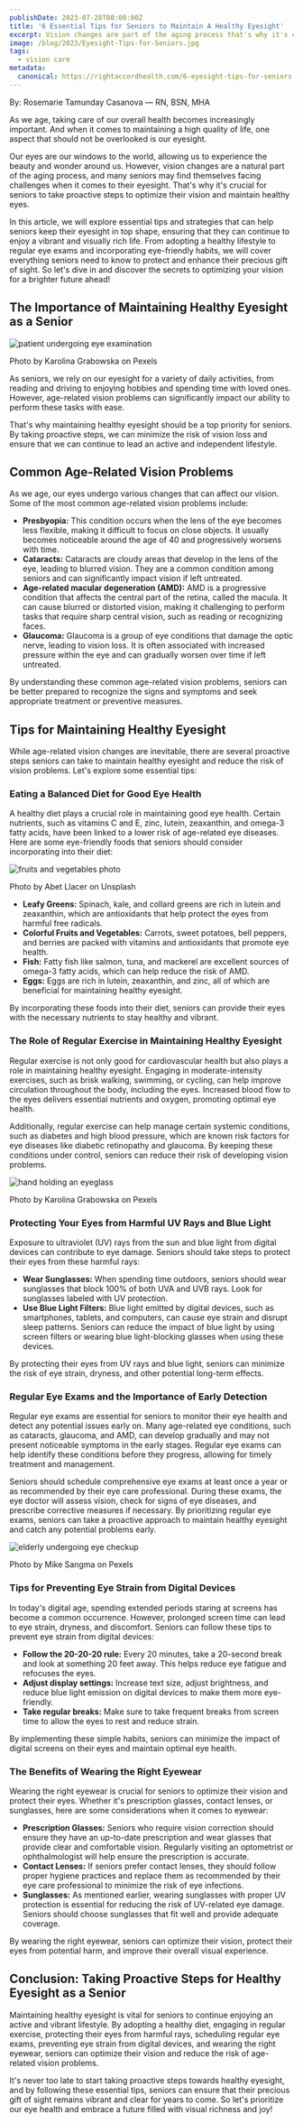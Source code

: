 ```yaml
---
publishDate: 2023-07-28T00:00:00Z
title: '6 Essential Tips for Seniors to Maintain A Healthy Eyesight'
excerpt: Vision changes are part of the aging process that's why it's crucial for seniors to take proactive steps to optimize their vision and keep healthy eyes.
image: /blog/2023/Eyesight-Tips-for-Seniors.jpg
tags:
  - vision care
metadata:
  canonical: https://rightaccordhealth.com/6-eyesight-tips-for-seniors
---
```



By: Rosemarie Tamunday Casanova — RN, BSN, MHA


As we age, taking care of our overall health becomes increasingly important. And when it comes to maintaining a high quality of life, one aspect that should not be overlooked is our eyesight.

Our eyes are our windows to the world, allowing us to experience the beauty and wonder around us. However, vision changes are a natural part of the aging process, and many seniors may find themselves facing challenges when it comes to their eyesight. That's why it's crucial for seniors to take proactive steps to optimize their vision and maintain healthy eyes.

In this article, we will explore essential tips and strategies that can help seniors keep their eyesight in top shape, ensuring that they can continue to enjoy a vibrant and visually rich life. From adopting a healthy lifestyle to regular eye exams and incorporating eye-friendly habits, we will cover everything seniors need to know to protect and enhance their precious gift of sight. So let's dive in and discover the secrets to optimizing your vision for a brighter future ahead!

The Importance of Maintaining Healthy Eyesight as a Senior
----------------------------------------------------------

![patient undergoing eye examination](/blog/2023/pexels-karolina-grabowska-5201875.jpg)

Photo by Karolina Grabowska on Pexels

As seniors, we rely on our eyesight for a variety of daily activities, from reading and driving to enjoying hobbies and spending time with loved ones. However, age-related vision problems can significantly impact our ability to perform these tasks with ease.

That's why maintaining healthy eyesight should be a top priority for seniors. By taking proactive steps, we can minimize the risk of vision loss and ensure that we can continue to lead an active and independent lifestyle.

Common Age-Related Vision Problems
----------------------------------

As we age, our eyes undergo various changes that can affect our vision. Some of the most common age-related vision problems include:

*   **Presbyopia:** This condition occurs when the lens of the eye becomes less flexible, making it difficult to focus on close objects. It usually becomes noticeable around the age of 40 and progressively worsens with time.
*   **Cataracts:** Cataracts are cloudy areas that develop in the lens of the eye, leading to blurred vision. They are a common condition among seniors and can significantly impact vision if left untreated.
*   **Age-related macular degeneration (AMD):** AMD is a progressive condition that affects the central part of the retina, called the macula. It can cause blurred or distorted vision, making it challenging to perform tasks that require sharp central vision, such as reading or recognizing faces.
*   **Glaucoma:** Glaucoma is a group of eye conditions that damage the optic nerve, leading to vision loss. It is often associated with increased pressure within the eye and can gradually worsen over time if left untreated.

By understanding these common age-related vision problems, seniors can be better prepared to recognize the signs and symptoms and seek appropriate treatment or preventive measures.

Tips for Maintaining Healthy Eyesight
-------------------------------------

While age-related vision changes are inevitable, there are several proactive steps seniors can take to maintain healthy eyesight and reduce the risk of vision problems. Let's explore some essential tips:

### Eating a Balanced Diet for Good Eye Health

A healthy diet plays a crucial role in maintaining good eye health. Certain nutrients, such as vitamins C and E, zinc, lutein, zeaxanthin, and omega-3 fatty acids, have been linked to a lower risk of age-related eye diseases. Here are some eye-friendly foods that seniors should consider incorporating into their diet:

![fruits and vegetables photo](/blog/2023/pexels-photo-3025236.jpg)

Photo by Abet Llacer on Unsplash

*   **Leafy Greens:** Spinach, kale, and collard greens are rich in lutein and zeaxanthin, which are antioxidants that help protect the eyes from harmful free radicals.
*   **Colorful Fruits and Vegetables:** Carrots, sweet potatoes, bell peppers, and berries are packed with vitamins and antioxidants that promote eye health.
*   **Fish:** Fatty fish like salmon, tuna, and mackerel are excellent sources of omega-3 fatty acids, which can help reduce the risk of AMD.
*   **Eggs:** Eggs are rich in lutein, zeaxanthin, and zinc, all of which are beneficial for maintaining healthy eyesight.

By incorporating these foods into their diet, seniors can provide their eyes with the necessary nutrients to stay healthy and vibrant.

### The Role of Regular Exercise in Maintaining Healthy Eyesight

Regular exercise is not only good for cardiovascular health but also plays a role in maintaining healthy eyesight. Engaging in moderate-intensity exercises, such as brisk walking, swimming, or cycling, can help improve circulation throughout the body, including the eyes. Increased blood flow to the eyes delivers essential nutrients and oxygen, promoting optimal eye health.

Additionally, regular exercise can help manage certain systemic conditions, such as diabetes and high blood pressure, which are known risk factors for eye diseases like diabetic retinopathy and glaucoma. By keeping these conditions under control, seniors can reduce their risk of developing vision problems.

![hand holding an eyeglass](/blog/2023/pexels-karolina-grabowska-4468154.jpg)

Photo by Karolina Grabowska on Pexels

### Protecting Your Eyes from Harmful UV Rays and Blue Light

Exposure to ultraviolet (UV) rays from the sun and blue light from digital devices can contribute to eye damage. Seniors should take steps to protect their eyes from these harmful rays:

*   **Wear Sunglasses:** When spending time outdoors, seniors should wear sunglasses that block 100% of both UVA and UVB rays. Look for sunglasses labeled with UV protection.
*   **Use Blue Light Filters:** Blue light emitted by digital devices, such as smartphones, tablets, and computers, can cause eye strain and disrupt sleep patterns. Seniors can reduce the impact of blue light by using screen filters or wearing blue light-blocking glasses when using these devices.

By protecting their eyes from UV rays and blue light, seniors can minimize the risk of eye strain, dryness, and other potential long-term effects.

### Regular Eye Exams and the Importance of Early Detection

Regular eye exams are essential for seniors to monitor their eye health and detect any potential issues early on. Many age-related eye conditions, such as cataracts, glaucoma, and AMD, can develop gradually and may not present noticeable symptoms in the early stages. Regular eye exams can help identify these conditions before they progress, allowing for timely treatment and management.

Seniors should schedule comprehensive eye exams at least once a year or as recommended by their eye care professional. During these exams, the eye doctor will assess vision, check for signs of eye diseases, and prescribe corrective measures if necessary. By prioritizing regular eye exams, seniors can take a proactive approach to maintain healthy eyesight and catch any potential problems early.

![elderly undergoing eye checkup](/blog/2023/pexels-mike-sangma-7179236.jpg)

Photo by Mike Sangma on Pexels

### Tips for Preventing Eye Strain from Digital Devices

In today's digital age, spending extended periods staring at screens has become a common occurrence. However, prolonged screen time can lead to eye strain, dryness, and discomfort. Seniors can follow these tips to prevent eye strain from digital devices:

*   **Follow the 20-20-20 rule:** Every 20 minutes, take a 20-second break and look at something 20 feet away. This helps reduce eye fatigue and refocuses the eyes.
*   **Adjust display settings:** Increase text size, adjust brightness, and reduce blue light emission on digital devices to make them more eye-friendly.
*   **Take regular breaks:** Make sure to take frequent breaks from screen time to allow the eyes to rest and reduce strain.

By implementing these simple habits, seniors can minimize the impact of digital screens on their eyes and maintain optimal eye health.

### The Benefits of Wearing the Right Eyewear

Wearing the right eyewear is crucial for seniors to optimize their vision and protect their eyes. Whether it's prescription glasses, contact lenses, or sunglasses, here are some considerations when it comes to eyewear:

*   **Prescription Glasses:** Seniors who require vision correction should ensure they have an up-to-date prescription and wear glasses that provide clear and comfortable vision. Regularly visiting an optometrist or ophthalmologist will help ensure the prescription is accurate.
*   **Contact Lenses:** If seniors prefer contact lenses, they should follow proper hygiene practices and replace them as recommended by their eye care professional to minimize the risk of eye infections.
*   **Sunglasses:** As mentioned earlier, wearing sunglasses with proper UV protection is essential for reducing the risk of UV-related eye damage. Seniors should choose sunglasses that fit well and provide adequate coverage.

By wearing the right eyewear, seniors can optimize their vision, protect their eyes from potential harm, and improve their overall visual experience.

Conclusion: Taking Proactive Steps for Healthy Eyesight as a Senior
-------------------------------------------------------------------

Maintaining healthy eyesight is vital for seniors to continue enjoying an active and vibrant lifestyle. By adopting a healthy diet, engaging in regular exercise, protecting their eyes from harmful rays, scheduling regular eye exams, preventing eye strain from digital devices, and wearing the right eyewear, seniors can optimize their vision and reduce the risk of age-related vision problems.

It's never too late to start taking proactive steps towards healthy eyesight, and by following these essential tips, seniors can ensure that their precious gift of sight remains vibrant and clear for years to come. So let's prioritize our eye health and embrace a future filled with visual richness and joy!